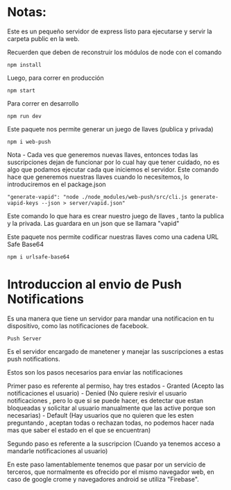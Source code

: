 # Notas:

Este es un pequeño servidor de express listo para ejecutarse y servir la carpeta public en la web.

Recuerden que deben de reconstruir los módulos de node con el comando

```
npm install
```

Luego, para correr en producción
```
npm start
```

Para correr en desarrollo
```
npm run dev
```

Este paquete nos permite generar un juego de llaves (publica y privada)
```
npm i web-push
```
Nota - Cada ves que generemos nuevas llaves, entonces todas las suscripciones dejan de funcionar por lo cual hay que tener cuidado, no es algo que podamos ejecutar cada que iniciemos el servidor.
Este comando hace que generemos nuestras llaves cuando lo necesitemos, lo introduciremos en el package.json
```
"generate-vapid": "node ./node_modules/web-push/src/cli.js generate-vapid-keys --json > server/vapid.json"
```
Este comando lo que hara es crear nuestro juego de llaves , tanto la publica y la privada. Las guardara en un json que se llamara "vapid"

Este paquete nos permite codificar nuestras llaves como una cadena URL Safe Base64
```
npm i urlsafe-base64
```

# Introduccion al envio de Push Notifications

Es una manera que tiene un servidor para mandar una notificacion en tu dispositivo, como las notificaciones de facebook.
```
Push Server
```
Es el servidor encargado de manetener y manejar las suscripciones a estas push notifications. 

Estos son los pasos necesarios para enviar las notificaciones

Primer paso es referente al permiso, hay tres estados 
    - Granted (Acepto las notificaciones el usuario)
    - Denied (No quiere resivir el usuario notificaciones , pero lo que si se puede hacer, es detectar que estan bloqueadas y solicitar al usuario manualmente que las active porque son necesarias)
    - Default  (Hay usuarios que no quieren que les esten preguntando , aceptan todas o rechazan todas, no podemos hacer nada mas que saber el estado en el que se encuentran)

Segundo paso es referente a la suscripcion (Cuando ya tenemos acceso a mandarle notificaciones al usuario)

En este paso lamentablemente tenemos que pasar por un servicio de terceros, que normalmente es ofrecido por el mismo navegador web, en caso de google crome y navegadores android se utiliza "Firebase".


